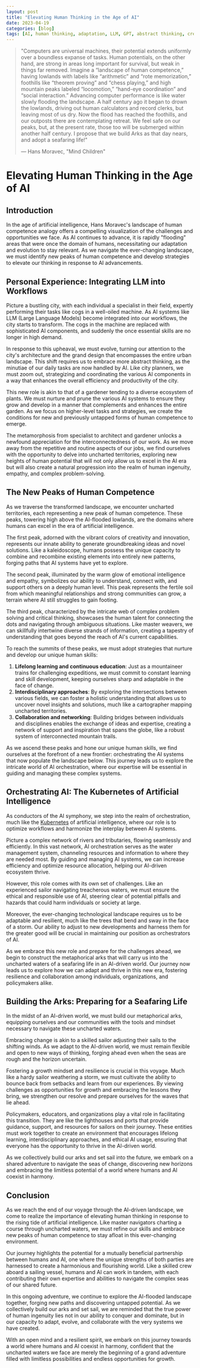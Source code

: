 ```yaml
---
layout: post
title: "Elevating Human Thinking in the Age of AI"
date: 2023-04-19
categories: [blog]
tags: [AI, human thinking, adaptation, LLM, GPT, abstract thinking, creativity, innovation, orchestration, Kubernetes, lifelong learning, resilience]
---
```


> "Computers are universal machines, their potential extends uniformly over a boundless expanse of tasks. Human potentials, on the other hand, are strong in areas long important for survival, but weak in things far removed. Imagine a “landscape of human competence,” having lowlands with labels like “arithmetic” and “rote memorization,” foothills like “theorem proving” and “chess playing,” and high mountain peaks labeled “locomotion,” “hand-eye coordination” and “social interaction.” Advancing computer performance is like water slowly flooding the landscape. A half century ago it began to drown the lowlands, driving out human calculators and record clerks, but leaving most of us dry. Now the flood has reached the foothills, and our outposts there are contemplating retreat. We feel safe on our peaks, but, at the present rate, those too will be submerged within another half century. I propose that we build Arks as that day nears, and adopt a seafaring life!"
>
> — Hans Moravec, "Mind Children"


# Elevating Human Thinking in the Age of AI

## Introduction

In the age of artificial intelligence, Hans Moravec's landscape of human competence analogy offers a compelling visualization of the challenges and opportunities we face. As AI continues to advance, it is rapidly "flooding" areas that were once the domain of humans, necessitating our adaptation and evolution to stay relevant. As we navigate the ever-changing landscape, we must identify new peaks of human competence and develop strategies to elevate our thinking in response to AI advancements.

## Personal Experience: Integrating LLM into Workflows

Picture a bustling city, with each individual a specialist in their field, expertly performing their tasks like cogs in a well-oiled machine. As AI systems like LLM (Large Language Models) become integrated into our workflows, the city starts to transform. The cogs in the machine are replaced with sophisticated AI components, and suddenly the once essential skills are no longer in high demand. 

In response to this upheaval, we must evolve, turning our attention to the city's architecture and the grand design that encompasses the entire urban landscape. This shift requires us to embrace more abstract thinking, as the minutiae of our daily tasks are now handled by AI. Like city planners, we must zoom out, strategizing and coordinating the various AI components in a way that enhances the overall efficiency and productivity of the city.

This new role is akin to that of a gardener tending to a diverse ecosystem of plants. We must nurture and prune the various AI systems to ensure they grow and develop in a manner that complements and enhances the entire garden. As we focus on higher-level tasks and strategies, we create the conditions for new and previously untapped forms of human competence to emerge.

The metamorphosis from specialist to architect and gardener unlocks a newfound appreciation for the interconnectedness of our work. As we move away from the repetitive and routine aspects of our jobs, we find ourselves with the opportunity to delve into uncharted territories, exploring new heights of human potential that will not only allow us to excel in the AI era but will also create a natural progression into the realm of human ingenuity, empathy, and complex problem-solving.


## The New Peaks of Human Competence

As we traverse the transformed landscape, we encounter uncharted territories, each representing a new peak of human competence. These peaks, towering high above the AI-flooded lowlands, are the domains where humans can excel in the era of artificial intelligence.

The first peak, adorned with the vibrant colors of creativity and innovation, represents our innate ability to generate groundbreaking ideas and novel solutions. Like a kaleidoscope, humans possess the unique capacity to combine and recombine existing elements into entirely new patterns, forging paths that AI systems have yet to explore.

The second peak, illuminated by the warm glow of emotional intelligence and empathy, symbolizes our ability to understand, connect with, and support others on a deeply human level. This peak represents the fertile soil from which meaningful relationships and strong communities can grow, a terrain where AI still struggles to gain footing.

The third peak, characterized by the intricate web of complex problem solving and critical thinking, showcases the human talent for connecting the dots and navigating through ambiguous situations. Like master weavers, we can skillfully intertwine diverse strands of information, creating a tapestry of understanding that goes beyond the reach of AI's current capabilities.

To reach the summits of these peaks, we must adopt strategies that nurture and develop our unique human skills:

1. **Lifelong learning and continuous education**: Just as a mountaineer trains for challenging expeditions, we must commit to constant learning and skill development, keeping ourselves sharp and adaptable in the face of change.
2. **Interdisciplinary approaches**: By exploring the intersections between various fields, we can foster a holistic understanding that allows us to uncover novel insights and solutions, much like a cartographer mapping uncharted territories.
3. **Collaboration and networking**: Building bridges between individuals and disciplines enables the exchange of ideas and expertise, creating a network of support and inspiration that spans the globe, like a robust system of interconnected mountain trails.

As we ascend these peaks and hone our unique human skills, we find ourselves at the forefront of a new frontier: orchestrating the AI systems that now populate the landscape below. This journey leads us to explore the intricate world of AI orchestration, where our expertise will be essential in guiding and managing these complex systems.

## Orchestrating AI: The Kubernetes of Artificial Intelligence

As conductors of the AI symphony, we step into the realm of orchestration, much like the [Kubernetes](https://kubernetes.io/docs/concepts/overview/what-is-kubernetes/) of artificial intelligence, where our role is to optimize workflows and harmonize the interplay between AI systems.


Picture a complex network of rivers and tributaries, flowing seamlessly and efficiently. In this vast network, AI orchestration serves as the water management system, channeling resources and information to where they are needed most. By guiding and managing AI systems, we can increase efficiency and optimize resource allocation, helping our AI-driven ecosystem thrive.

However, this role comes with its own set of challenges. Like an experienced sailor navigating treacherous waters, we must ensure the ethical and responsible use of AI, steering clear of potential pitfalls and hazards that could harm individuals or society at large.

Moreover, the ever-changing technological landscape requires us to be adaptable and resilient, much like the trees that bend and sway in the face of a storm. Our ability to adjust to new developments and harness them for the greater good will be crucial in maintaining our position as orchestrators of AI.

As we embrace this new role and prepare for the challenges ahead, we begin to construct the metaphorical arks that will carry us into the uncharted waters of a seafaring life in an AI-driven world. Our journey now leads us to explore how we can adapt and thrive in this new era, fostering resilience and collaboration among individuals, organizations, and policymakers alike.


## Building the Arks: Preparing for a Seafaring Life

In the midst of an AI-driven world, we must build our metaphorical arks, equipping ourselves and our communities with the tools and mindset necessary to navigate these uncharted waters.

Embracing change is akin to a skilled sailor adjusting their sails to the shifting winds. As we adapt to the AI-driven world, we must remain flexible and open to new ways of thinking, forging ahead even when the seas are rough and the horizon uncertain.

Fostering a growth mindset and resilience is crucial in this voyage. Much like a hardy sailor weathering a storm, we must cultivate the ability to bounce back from setbacks and learn from our experiences. By viewing challenges as opportunities for growth and embracing the lessons they bring, we strengthen our resolve and prepare ourselves for the waves that lie ahead.

Policymakers, educators, and organizations play a vital role in facilitating this transition. They are like the lighthouses and ports that provide guidance, support, and resources for sailors on their journey. These entities must work together to create an environment that encourages lifelong learning, interdisciplinary approaches, and ethical AI usage, ensuring that everyone has the opportunity to thrive in the AI-driven world.

As we collectively build our arks and set sail into the future, we embark on a shared adventure to navigate the seas of change, discovering new horizons and embracing the limitless potential of a world where humans and AI coexist in harmony.

## Conclusion

As we reach the end of our voyage through the AI-driven landscape, we come to realize the importance of elevating human thinking in response to the rising tide of artificial intelligence. Like master navigators charting a course through uncharted waters, we must refine our skills and embrace new peaks of human competence to stay afloat in this ever-changing environment.

Our journey highlights the potential for a mutually beneficial partnership between humans and AI, one where the unique strengths of both parties are harnessed to create a harmonious and flourishing world. Like a skilled crew aboard a sailing vessel, humans and AI can work in tandem, with each contributing their own expertise and abilities to navigate the complex seas of our shared future.

In this ongoing adventure, we continue to explore the AI-flooded landscape together, forging new paths and discovering untapped potential. As we collectively build our arks and set sail, we are reminded that the true power of human ingenuity lies not in our ability to conquer and dominate, but in our capacity to adapt, evolve, and collaborate with the very systems we have created.

With an open mind and a resilient spirit, we embark on this journey towards a world where humans and AI coexist in harmony, confident that the uncharted waters we face are merely the beginning of a grand adventure filled with limitless possibilities and endless opportunities for growth.

